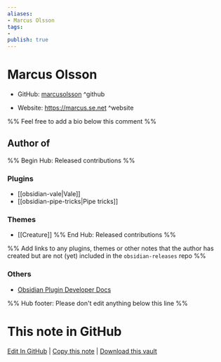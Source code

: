```yaml
---
aliases:
- Marcus Olsson
tags:
- 
publish: true
---
```


# Marcus Olsson

- GitHub: [marcusolsson](https://github.com/marcusolsson/) ^github
<!-- - Discord: `@` ^discord-->
- Website: <https://marcus.se.net> ^website
<!-- - [[Publish sites|Publish site]]: ^publish-->

%% Feel free to add a bio below this comment %%


## Author of

%% Begin Hub: Released contributions %%
### Plugins
- [[obsidian-vale|Vale]]
- [[obsidian-pipe-tricks|Pipe tricks]]

### Themes
- [[Creature]]
%% End Hub: Released contributions %%

%% Add links to any plugins, themes or other notes that the author has created but are not (yet) included in the `obsidian-releases` repo %%

<!--
### Unlisted plugins

- 
-->

### Others

- [Obsidian Plugin Developer Docs](https://marcus.se.net/obsidian-plugin-docs/) 

<!--
## Sponsor this author

- [[GitHub sponsors]]: [Sponsor @marcusolsson on GitHub Sponsors](https://github.com/sponsors/marcusolsson) ^github-sponsor
- [[Buy me a coffee]]: ^buy-me-a-coffee
- [[PayPal]]: ^paypal
- [[Patreon]]: ^patreon

-->

<!--
## Follow this author

- [[YouTube Channels|On YouTube]]: ^youtube
- Twitter: ^twitter
- ...
-->

%% Hub footer: Please don't edit anything below this line %%

# This note in GitHub

<span class="git-footer">[Edit In GitHub](https://github.dev/obsidian-community/obsidian-hub/blob/main/01%20-%20Community/People/marcusolsson.md "git-hub-edit-note") | [Copy this note](https://raw.githubusercontent.com/obsidian-community/obsidian-hub/main/01%20-%20Community/People/marcusolsson.md "git-hub-copy-note") | [Download this vault](https://github.com/obsidian-community/obsidian-hub/archive/refs/heads/main.zip "git-hub-download-vault") </span>
